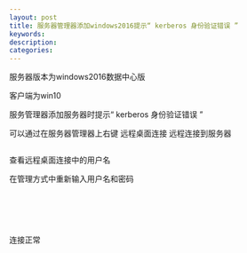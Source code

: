 ```yaml
---
layout: post
title: 服务器管理器添加windows2016提示“ kerberos 身份验证错误 ”
keywords:
description:
categories:
---
```

<p>服务器版本为windows2016数据中心版</p>
<p>客户端为win10</p>
<p>服务管理器添加服务器时提示&ldquo; kerberos 身份验证错误 &rdquo;</p>
<p>可以通过在服务器管理器上右键 远程桌面连接 远程连接到服务器</p>
<p><img src="/images/blog/725676-20180722204302447-318127338.jpg" alt="" /></p>
<p>查看远程桌面连接中的用户名</p>
<p>在管理方式中重新输入用户名和密码</p>
<p><img src="/images/blog/725676-20180722204520263-922300923.jpg" alt="" /></p>
<p>&nbsp;</p>
<p>&nbsp;</p>
<p>连接正常</p>
<p><img src="/images/blog/725676-20180722204559712-1590773828.jpg" alt="" /></p>
    
